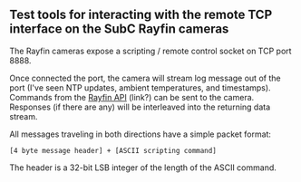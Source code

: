 ## Test tools for interacting with the remote TCP interface on the SubC Rayfin cameras

The Rayfin cameras expose a scripting / remote control socket on TCP port 8888.

Once connected the port, the camera will stream log message out of the port (I've seen NTP updates, ambient temperatures, and timestamps).   Commands from the [Rayfin API]()  (link?) can be sent to the camera.   Responses (if there are any) will be interleaved into the returning data stream.

All messages traveling in both directions have a simple packet format:

    [4 byte message header] + [ASCII scripting command]

The header is a 32-bit LSB integer of the length of the ASCII command.
